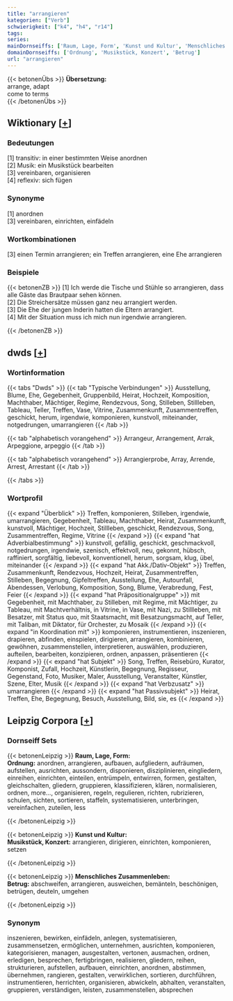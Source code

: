 ```yaml
---
title: "arrangieren"
kategorien: ["Verb"]
schwierigkeit: ["k4", "h4", "r14"]
tags:
series:
mainDornseiffs: ['Raum, Lage, Form', 'Kunst und Kultur', 'Menschliches Zusammenleben']
domainDornseiffs: ['Ordnung', 'Musikstück, Konzert', 'Betrug']
url: "arrangieren"
---
```


{{< betonenÜbs >}}
**Übersetzung:**  
arrange, adapt  
come to terms  
{{< /betonenÜbs >}}

## Wiktionary [[+](https://de.wiktionary.org/wiki/arrangieren)]

### Bedeutungen
[1] transitiv: in einer bestimmten Weise anordnen  
[2] Musik: ein Musikstück bearbeiten  
[3] vereinbaren, organisieren  
[4] reflexiv: sich fügen  

### Synonyme
[1] anordnen  
[3] vereinbaren, einrichten, einfädeln  

### Wortkombinationen
[3] einen Termin arrangieren; ein Treffen arrangieren, eine Ehe arrangieren  

### Beispiele
{{< betonenZB >}}
[1] Ich werde die Tische und Stühle so arrangieren, dass alle Gäste das Brautpaar sehen können.  
[2] Die Streichersätze müssen ganz neu arrangiert werden.  
[3] Die Ehe der jungen Inderin hatten die Eltern arrangiert.  
[4] Mit der Situation muss ich mich nun irgendwie arrangieren.  

{{< /betonenZB >}}


## dwds [[+](https://www.dwds.de/wb/arrangieren)]

### Wortinformation
{{< tabs "Dwds" >}}
{{< tab "Typische Verbindungen" >}}
Ausstellung, Blume, Ehe, Gegebenheit, Gruppenbild, Heirat, Hochzeit, Komposition, Machthaber, Mächtiger, Regime, Rendezvous, Song, Stilleben, Stillleben, Tableau, Teller, Treffen, Vase, Vitrine, Zusammenkunft, Zusammentreffen, geschickt, herum, irgendwie, komponieren, kunstvoll, miteinander, notgedrungen, umarrangieren
{{< /tab >}}

{{< tab "alphabetisch vorangehend" >}}
Arrangeur, Arrangement, Arrak, Arpeggione, arpeggio
{{< /tab >}}

{{< tab "alphabetisch vorangehend" >}}
Arrangierprobe, Array, Arrende, Arrest, Arrestant
{{< /tab >}}

{{< /tabs >}}

### Wortprofil
{{< expand "Überblick" >}} Treffen, komponieren, Stilleben, irgendwie, umarrangieren, Gegebenheit, Tableau, Machthaber, Heirat, Zusammenkunft, kunstvoll, Mächtiger, Hochzeit, Stillleben, geschickt, Rendezvous, Song, Zusammentreffen, Regime, Vitrine {{< /expand >}}
{{< expand "hat Adverbialbestimmung" >}} kunstvoll, gefällig, geschickt, geschmackvoll, notgedrungen, irgendwie, szenisch, effektvoll, neu, gekonnt, hübsch, raffiniert, sorgfältig, liebevoll, konventionell, herum, sorgsam, klug, übel, miteinander {{< /expand >}}
{{< expand "hat Akk./Dativ-Objekt" >}} Treffen, Zusammenkunft, Rendezvous, Hochzeit, Heirat, Zusammentreffen, Stilleben, Begegnung, Gipfeltreffen, Ausstellung, Ehe, Autounfall, Abendessen, Verlobung, Komposition, Song, Blume, Verabredung, Fest, Feier {{< /expand >}}
{{< expand "hat Präpositionalgruppe" >}} mit Gegebenheit, mit Machthaber, zu Stilleben, mit Regime, mit Mächtiger, zu Tableau, mit Machtverhältnis, in Vitrine, in Vase, mit Nazi, zu Stillleben, mit Besatzer, mit Status quo, mit Staatsmacht, mit Besatzungsmacht, auf Teller, mit Taliban, mit Diktator, für Orchester, zu Mosaik {{< /expand >}}
{{< expand "in Koordination mit" >}} komponieren, instrumentieren, inszenieren, drapieren, abfinden, einspielen, dirigieren, arrangieren, kombinieren, gewöhnen, zusammenstellen, interpretieren, auswählen, produzieren, aufteilen, bearbeiten, konzipieren, ordnen, anpassen, präsentieren {{< /expand >}}
{{< expand "hat Subjekt" >}} Song, Treffen, Reisebüro, Kurator, Komponist, Zufall, Hochzeit, Künstlerin, Begegnung, Regisseur, Gegenstand, Foto, Musiker, Maler, Ausstellung, Veranstalter, Künstler, Szene, Elter, Musik {{< /expand >}}
{{< expand "hat Verbzusatz" >}} umarrangieren {{< /expand >}}
{{< expand "hat Passivsubjekt" >}} Heirat, Treffen, Ehe, Begegnung, Besuch, Ausstellung, Bild, sie, es {{< /expand >}}

## Leipzig Corpora [[+](https://corpora.uni-leipzig.de/en/res?word=arrangieren&corpusId=deu_newscrawl-public_2018)]

### Dornseiff Sets
{{< betonenLeipzig >}}
**Raum, Lage, Form:**  
**Ordnung:** anordnen, arrangieren, aufbauen, aufgliedern, aufräumen, aufstellen, ausrichten, aussondern, disponieren, disziplinieren, eingliedern, einreihen, einrichten, einteilen, entrümpeln, entwirren, formen, gestalten, gleichschalten, gliedern, gruppieren, klassifizieren, klären, normalisieren, ordnen, more..., organisieren, regeln, regulieren, richten, rubrizieren, schulen, sichten, sortieren, staffeln, systematisieren, unterbringen, vereinfachen, zuteilen, less  

{{< /betonenLeipzig >}}


{{< betonenLeipzig >}}
**Kunst und Kultur:**  
**Musikstück, Konzert:** arrangieren, dirigieren, einrichten, komponieren, setzen  

{{< /betonenLeipzig >}}


{{< betonenLeipzig >}}
**Menschliches Zusammenleben:**  
**Betrug:** abschweifen, arrangieren, ausweichen, bemänteln, beschönigen, betrügen, deuteln, umgehen  

{{< /betonenLeipzig >}}

### Synonym
inszenieren, bewirken, einfädeln, anlegen, systematisieren, zusammensetzen, ermöglichen, unternehmen, ausrichten, komponieren, kategorisieren, managen, ausgestalten, vertonen, ausmachen, ordnen, erledigen, besprechen, fertigbringen, realisieren, gliedern, reihen, strukturieren, aufstellen, aufbauen, einrichten, anordnen, abstimmen, übernehmen, rangieren, gestalten, verwirklichen, sortieren, durchführen, instrumentieren, herrichten, organisieren, abwickeln, abhalten, veranstalten, gruppieren, verständigen, leisten, zusammenstellen, absprechen

